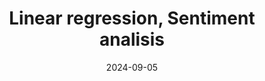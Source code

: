 ---
title: "Linear regression, Sentiment analisis"
collection: teaching
type: "M.Sc course"
permalink: /materials/NLP-I/labor/X-lr-sa
venue: "University of Debrecen, Department of Data Science and Visualization"
date: 2024-09-05
location: "Debrecen, Hungary"
---